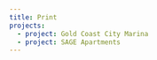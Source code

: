 ```yaml
---
title: Print
projects:
  - project: Gold Coast City Marina
  - project: SAGE Apartments
---
```





